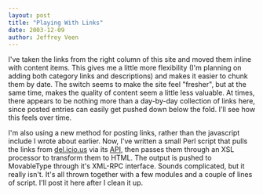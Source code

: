 ```yaml
--- 
layout: post
title: "Playing With Links"
date: 2003-12-09
author: Jeffrey Veen
---
```

I've taken the links from the right column of this site and moved them inline with content items. This gives me a little more flexibility (I'm planning on adding both category links and descriptions) and makes it easier to chunk them by date. The switch seems to make the site feel "fresher", but at the same time, makes the quality of content seem a little less valuable. At times, there appears to be nothing more than a day-by-day collection of links here, since posted entries can easily get pushed down below the fold. I'll see how this feels over time.

I'm also using a new method for posting links, rather than the javascript include I wrote about earlier. Now, I've written a small Perl script that pulls the links from <a href="http://del.icio.us">del.icio.us</a> via its <a href="http://del.icio.us/doc/api">API</a>, then passes them through an XSL processor to transform them to HTML. The output is pushed to MovableType through it's XML-RPC interface. Sounds complicated, but it really isn't. It's all thrown together with a few modules and a couple of lines of script. I'll post it here after I clean it up.
&#8203;